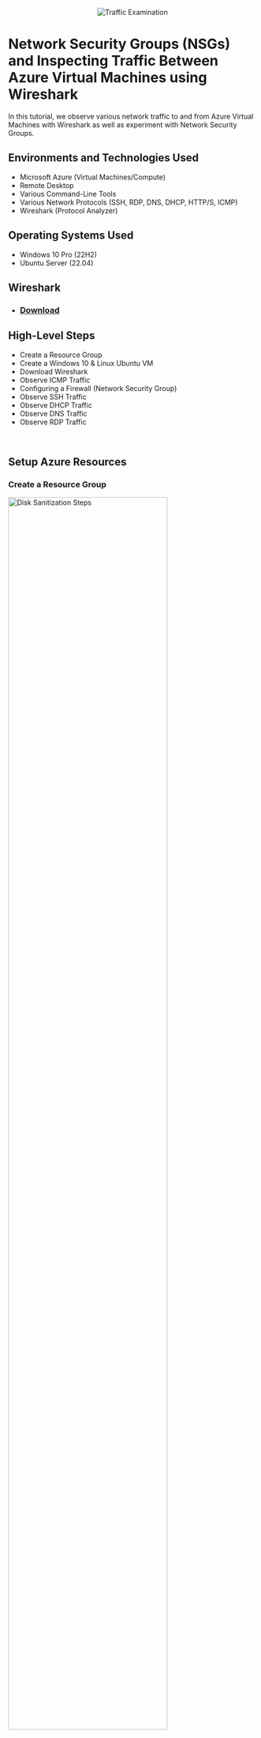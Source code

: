 <p align="center">
<img src="https://i.imgur.com/Ua7udoS.png" alt="Traffic Examination"/>
</p>

<h1>Network Security Groups (NSGs) and Inspecting Traffic Between Azure Virtual Machines using Wireshark</h1>
In this tutorial, we observe various network traffic to and from Azure Virtual Machines with Wireshark as well as experiment with Network Security Groups. <br />

<h2>Environments and Technologies Used</h2>

- Microsoft Azure (Virtual Machines/Compute)
- Remote Desktop
- Various Command-Line Tools
- Various Network Protocols (SSH, RDP, DNS, DHCP, HTTP/S, ICMP)
- Wireshark (Protocol Analyzer)

<h2>Operating Systems Used </h2>

- Windows 10 Pro (22H2)
- Ubuntu Server (22.04)

<h2>Wireshark</h2>

- ### [Download](https://www.wireshark.org/download.html)

<h2>High-Level Steps</h2>

- Create a Resource Group
- Create a Windows 10 & Linux Ubuntu VM
- Download Wireshark
- Observe ICMP Traffic
- Configuring a Firewall (Network Security Group)
- Observe SSH Traffic
- Observe DHCP Traffic
- Observe DNS Traffic
- Observe RDP Traffic
<br />

<h2>Setup Azure Resources</h2>

<h3>Create a Resource Group</h3>
<p>
<img src="https://i.imgur.com/jKk29xU.png" width="80%" alt="Disk Sanitization Steps"/>
</p>

<h3>Create a Virtual Network</h3>
<p>
<img src="https://i.imgur.com/dIW36H7.png" width="80%" alt="Disk Sanitization Steps"/>
</p>

<h3>Create Windows 10 Pro VM</h3>
<p>
Now, create your Windows 10 Pro Virtual Machine.
</p>
<p>
  <img src="https://i.imgur.com/ZKjdzmc.png" width="80%" alt="Disk Sanitization Steps"/>
</p>
<br />

<h3>Create Linux Ubuntu VM</h3>
<p>
  Then create the Linux Ubuntu Virtual Machine.
</p>
<p>
<img src="https://i.imgur.com/3yJa5Qg.png" height="80%" width="80%" alt="Disk Sanitization Steps"/>
</p>
<br />

<h2>Performing Activities on the Network - Actions and Observations</h2>
<h3>Observe some ICMP traffic</h3>
<p>
  Use Remote Desktop to connect to your Windows 10 Virtual Machine
</p>
<p>
<img src="https://i.imgur.com/mumFoXf.png" height="80%" width="80%" alt="Disk Sanitization Steps"/>
</p>
<p>
Within your Windows 10 Virtual Machine, Download Wireshark in the VM.

  Wireshark Download link: https://www.wireshark.org/download.html 
</p>
<p>
  <img src="https://i.imgur.com/sA2E4sp.png" height="90%" width="100%" alt="Disk Sanitization Steps"/>
</p>
<p>
Open Wireshark and start packet capture, Inspect Traffic.
</p>
<p>
  <img src="https://i.imgur.com/ZbrwHdI.png" height="100%" width="100%" alt="Disk Sanitization Steps"/>
</p>
<p>
Within Wireshark, filter for ICMP traffic only - This is what Ping uses to test connectivity between two devices. 
</p>
<p>
  <img src="https://i.imgur.com/w96ivrp.png" height="100%" width="100%" alt="Disk Sanitization Steps"/>
</p>
<p>
Retrieve the private IP address of the Ubuntu VM (Linux-VM) and attempt to ping it from within the Windows 10 VM. 
  
  (It should work since Ping is ICMP traffic, and we filtered Wireshark to inspect ICMP traffic) 
</p>
<p>
  <img src="https://i.imgur.com/mMBHK5V.png" height="100%" width="100%" alt="Disk Sanitization Steps"/>
   <img src="https://i.imgur.com/3GdDS6m.png" height="100%" width="100%" alt="Disk Sanitization Steps"/>
</p>
<p>
  Observe Ping Requests and Replies within Wireshark,
</p>
<p>
  <img src="https://i.imgur.com/GRXNNu6.png" height="100%" width="100%" alt="Disk Sanitization Steps"/>
  <img src="https://i.imgur.com/saR3keR.png" height="100%" width="100%" alt="Disk Sanitization Steps"/>
</p>
<p>
  The whole data we inspected was the ICMP Echo Request, meaning it was from Windows VM and the next packet is the Echo Reply from the Linux VM.
</p>
<br />

<h3>Configuring a Firewall (Network Security Group)</h3>
<p>
  Initiate a Perpetual/non-stop Ping from your Windows 10 VM to your Ubuntu VM in PowerShell.
</p>
<p>
  <img src="https://i.imgur.com/LeckwaD.png" height="90%" width="100%" alt="Disk Sanitization Steps"/>
</p>
<p>
  Back in Azure, open the Network Security Group your Ubuntu VM is using and disable incoming 
  
(inbound) ICMP traffic.

To disable ICMP Traffic, we would create specific security rules to block inbound ICMP traffic in an Azure NSG, which would look like this:

- Direction: Inbound

- Protocol: ICMP

- Source: Any (or specify a specific source)

- Destination: Any (or specify a specific destination)

- Action: Deny
</p>
<p>
  <img src="https://i.imgur.com/hYg1GQO.png" height="90%" width="100%" alt="Disk Sanitization Steps"/>
  <img src="https://i.imgur.com/O7aH0nP.png" height="90%" width="100%" alt="Disk Sanitization Steps"/>
</p>
<p>
  This rule would prevent any ICMP traffic (such as ping requests) from being received by your Ubuntu VM or resource.
  
  Hop back into the Windows 10 VM, observe the ICMP traffic in Wireshark, and the command line Ping activity.
</p>
<p>
<img src="https://i.imgur.com/ErvCS4U.png" height="90%" width="100%" alt="Disk Sanitization Steps"/>  
<img src="https://i.imgur.com/wxZzEY3.png" height="90%" width="100%" alt="Disk Sanitization Steps"/>
</p>
<p>
We configured a Rule that Denied Incoming ICMP traffic from any source to any destination for the Linux VM.

  Now re-enable the ICMP traffic for the Network Security Group your Ubuntu VM by Deleting the Network Security rule. 
</p>
<p>
  <img src="https://i.imgur.com/1z6ICuf.png" height="90%" width="100%" alt="Disk Sanitization Steps"/>
</p>
<p>
  Back in the Windows 10 VM, observe the ICMP traffic in Wireshark and the command line Ping activity (should start working).
</p>
<p>
  <img src="https://i.imgur.com/Cjp3y8A.png" height="90%" width="100%" alt="Disk Sanitization Steps"/>
</p>
<p>
  Stop the ping activity with "Control-C".
</p>
<p>
  <img src="https://i.imgur.com/8sLQVcT.png" height="90%" width="100%" alt="Disk Sanitization Steps"/>
</p>
<br />

<h3>Observe SSH Traffic</h3>
<p>
  Log back into the Windows VM, re-open Wireshark, and initiate a new packet capture.

  Filter for SSH traffic only - (Secure Shell is used to make a secure connection from one computer to another, SSH can be used to connect to it and administer that device, SSH uses TCP port 22)

  For this task, we will use our SSH client on the Windows machine to connect to the Linux machine. SSH has no GUI; it just gives the user access to the machine's CLI (Command-Line Interface). 

  When we use SSH into the Linux Ubuntu machine with the command prompt "ssh labuser@10.0.0.5".
</p>
<p>
  <img src="https://i.imgur.com/bkpT8wD.png" height="90%" width="100%" alt="Disk Sanitization Steps"/>
</p>
<p>
  From your Windows 10 VM, “SSH into” your Linux Ubuntu Virtual Machine (via its Private IP address) – We’ll connect into the Ubuntu Virtual Machine using SSH.

  Open PowerShell as Administrator, and type: ssh labuser@private ip address - "ssh labuser@10.0.0.5"

  Then type the commands (username, pwd, etc) into the Linux SSH connection and observe SSH traffic spam in Wireshark 
</p>
<p>
  <img src="https://i.imgur.com/mupELhr.png" height="90%" width="100%" alt="Disk Sanitization Steps"/>
  <img src="https://i.imgur.com/ig8lFEA.png" height="90%" width="100%" alt="Disk Sanitization Steps"/>
  <img src="https://i.imgur.com/PTuVVvC.png" height="90%" width="1000%" alt="Disk Sanitization Steps"/>
</p>
<p>
  What's cool about SSH is that all the Traffic is Encrypted.
</p>
<p>
  <img src="https://i.imgur.com/ZHmGyAW.png" height="90%" width="1000%" alt="Disk Sanitization Steps"/>
  <img src="https://i.imgur.com/F9Mkjk6.png" height="90%" width="100%" alt="Disk Sanitization Steps"/>
  <img src="https://i.imgur.com/B0JGJJZ.png" height="90%" width="100%" alt="Disk Sanitization Steps"/>
</p>
<p>
  Exit the SSH connection by typing ‘exit’ and pressing [Enter]
</p>
<p>
  <img src="https://i.imgur.com/GzpIg4I.png" height="90%" width="100%" alt="Disk Sanitization Steps"/>
</p>
<br />

<h3>Observe DHCP Traffic</h3>
<p>
  Next, let's use Wireshark to filter for DHCP. DHCP (Dynamic Host Configuration Protocol) works on UDP ports 67 & 68. 
  
  DHCP is used to assign IP addresses to machines. In this task, we will request a new IP Address with the command "ipconfig /renew". Once we enter the command, Wireshark will capture the DHCP traffic. 
  
  Back in Wireshark, filter for DHCP traffic only.
</p>
<p>
   <img src="https://i.imgur.com/jLx2QAw.png" height="90%" width="100%" alt="Disk Sanitization Steps"/>
</p>
<p>
  From your Windows 10 VM, attempt to issue your VM a new IP address from the command line 

  Open PowerShell as Admin and run: "ipconfig /renew" 
</p>
<p>
  <img src="https://i.imgur.com/wBIJaj5.png" height="90%" width="100%" alt="Disk Sanitization Steps"/>
</p>
<p>
  Trying this gave me an Error❗, 

  Let's try this method and observe the DHCP traffic appearing in Wireshark.

  Here's a Script to Run in PowerShell as Admin.
  
  Open Notepad, Type
  
  - ipconfig /release
  - ipconfig /renew

  Save the Script in ProgramData as a file with a ".bat" extension (Not ".txt"). For convenience, you could name the file "dhcp.bat."

  Go to PowerShell as Admin, cd (Change Directory) to "c:\programdata"

  Then run the File ".\dhcp.bat"

  (Note the VM will lose connection, but will automatically renew)
</p>
<p>
  <img src="https://i.imgur.com/AyhzyA5.png" height="90%" width="100%" alt="Disk Sanitization Steps"/>
  <img src="https://i.imgur.com/6omwHYO.png" height="90%" width="100%" alt="Disk Sanitization Steps"/>
</p>
<p>
  Here's a diagram for the Wireshark capture screenshot above showing how the DHCP Server offers/assigns a new IP Address to my Windows machine. 
</p>
<p>
  <img src="https://i.imgur.com/pxevHAU.png" height="90%" width="100%" alt="Disk Sanitization Steps"/>

  It still gave the same IP Address of "10.0.0.4".
</p>
<br />

<h3>Observe DNS Traffic</h3>
<p>
  Back in Wireshark, filter for DNS traffic only. DNS (Domain Name System) uses TCP & UDP port 53. 
</p>
<p>
  <img src="https://i.imgur.com/GZrualt.png" height="90%" width="100%" alt="Disk Sanitization Steps"/>
</p>
<p>
  From your Windows 10 VM within a command line, use "nslookup" to see what Disney.com and Pixar.com’s IP addresses are. This command essentially asks our DNS server what the IP addresses of Disney, Pixar, and Google.

  Observe the DNS traffic being shown in Wireshark 
</p>
<p>
   <img src="https://i.imgur.com/0lvCDgF.png" height="90%" width="100%" alt="Disk Sanitization Steps"/>
  <img src="https://i.imgur.com/QYc9QXY.png" height="90%" width="100%" alt="Disk Sanitization Steps"/>
</p>
<p>
  All DNS does is resolve host (Human-Readable) names into IP Addresses.
</p>
<br />

<h3>Observe RDP Traffic</h3>
<p>
  Back in Wireshark, filter for RDP (Remote Desktop Protocol) traffic only (TCP.port == 3389) 
</p>
<p>
  <img src="https://i.imgur.com/Ctc83Zi.png" height="90%" width="100%" alt="Disk Sanitization Steps"/>
</p>
<p>
  Observe the immediate non-stop spam of traffic!
</p>
<p>
  <img src="https://i.imgur.com/TFDN3L4.png" height="90%" width="100%" alt="Disk Sanitization Steps"/>
</p>
<p>
  Why do you think it’s non-stop spamming vs only showing traffic when you do an activity?

  It's because the RDP (protocol) is constantly showing you a live stream from one computer/server to another; therefore, the traffic is always being transmitted.
</p>
<br />
<p>
  Now that we're finished observing the Network, don't forget to clean up your Azure Environment! This will prevent you from unnecessarily incurring additional charges. 
</p>
